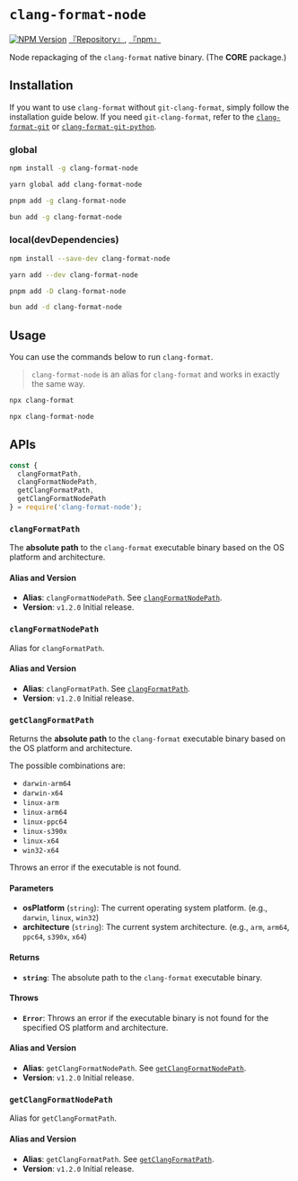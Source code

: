 # `clang-format-node`

[![NPM Version](https://img.shields.io/npm/v/clang-format-node)](https://www.npmjs.com/package/clang-format-node) [『Repository』](https://github.com/lumirlumir/npm-clang-format-node/tree/main/packages/clang-format-node), [『npm』](https://www.npmjs.com/package/clang-format-node)

Node repackaging of the `clang-format` native binary. (The **CORE** package.)

## Installation

If you want to use `clang-format` without `git-clang-format`, simply follow the installation guide below. If you need `git-clang-format`, refer to the [`clang-format-git`](./02-clang-format-git.md) or [`clang-format-git-python`](./03-clang-format-git-python.md).

### global

```bash
npm install -g clang-format-node
```

```bash
yarn global add clang-format-node
```

```bash
pnpm add -g clang-format-node
```

```bash
bun add -g clang-format-node
```

### local(devDependencies)

```bash
npm install --save-dev clang-format-node
```

```bash
yarn add --dev clang-format-node
```

```bash
pnpm add -D clang-format-node
```

```bash
bun add -d clang-format-node
```

## Usage

You can use the commands below to run `clang-format`.

> `clang-format-node` is an alias for `clang-format` and works in exactly the same way.

```bash
npx clang-format
```

```bash
npx clang-format-node
```

## APIs

```javascript
const {
  clangFormatPath,
  clangFormatNodePath,
  getClangFormatPath,
  getClangFormatNodePath
} = require('clang-format-node');
```

### `clangFormatPath`

The **absolute path** to the `clang-format` executable binary based on the OS platform and architecture.

#### Alias and Version

- **Alias**: `clangFormatNodePath`. See [`clangFormatNodePath`](#clangformatnodepath).
- **Version**: `v1.2.0` Initial release.

### `clangFormatNodePath`

Alias for `clangFormatPath`.

#### Alias and Version

- **Alias**: `clangFormatPath`. See [`clangFormatPath`](#clangformatpath).
- **Version**: `v1.2.0` Initial release.

### `getClangFormatPath`

Returns the **absolute path** to the `clang-format` executable binary based on the OS platform and architecture.

The possible combinations are:

- `darwin-arm64`
- `darwin-x64`
- `linux-arm`
- `linux-arm64`
- `linux-ppc64`
- `linux-s390x`
- `linux-x64`
- `win32-x64`

Throws an error if the executable is not found.

#### Parameters

- **osPlatform** (`string`): The current operating system platform. (e.g., `darwin`, `linux`, `win32`)
- **architecture** (`string`): The current system architecture. (e.g., `arm`, `arm64`, `ppc64`, `s390x`, `x64`)

#### Returns

- **`string`**: The absolute path to the `clang-format` executable binary.

#### Throws

- **`Error`**: Throws an error if the executable binary is not found for the specified OS platform and architecture.

#### Alias and Version

- **Alias**: `getClangFormatNodePath`. See [`getClangFormatNodePath`](#getclangformatnodepath).
- **Version**: `v1.2.0` Initial release.

### `getClangFormatNodePath`

Alias for `getClangFormatPath`.

#### Alias and Version

- **Alias**: `getClangFormatPath`. See [`getClangFormatPath`](#getclangformatpath).
- **Version**: `v1.2.0` Initial release.
